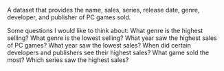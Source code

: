 A dataset that provides the name, sales, series, release date, genre, developer, and publisher of PC games sold.

Some questions I would like to think about:
What genre is the highest selling?
What genre is the lowest selling?
What year saw the highest sales of PC games?
What year saw the lowest sales?
When did certain developers and publishers see their highest sales?
What game sold the most?
Which series saw the highest sales?